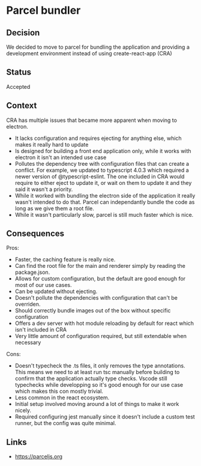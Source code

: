# Parcel bundler

## Decision

We decided to move to parcel for bundling the application and providing a development environment instead of using create-react-app (CRA)

## Status

Accepted

## Context

CRA has multiple issues that became more apparent when moving to electron.

- It lacks configuration and requires ejecting for anything else, which makes it really hard to update
- Is designed for building a front end application only, while it works with electron it isn't an intended use case
- Pollutes the dependency tree with configuration files that can create a conflict. For example, we updated to typescript 4.0.3 which required a newer version of @typescript-eslint. The one included in CRA would require to either eject to update it, or wait on them to update it and they said it wasn't a priority.
- While it worked with bundling the electron side of the application it really wasn't intended to do that. Parcel can independantly bundle the code as long as we give them a root file.
- While it wasn't particularly slow, parcel is still much faster which is nice.

## Consequences

Pros:

- Faster, the caching feature is really nice.
- Can find the root file for the main and renderer simply by reading the package.json.
- Allows for custom configuration, but the default are good enough for most of our use cases.
- Can be updated without ejecting.
- Doesn't pollute the dependencies with configuration that can't be overriden.
- Should correctly bundle images out of the box without specific configuration
- Offers a dev server with hot module reloading by default for react which isn't included in CRA
- Very little amount of configuration required, but still extendable when necessary

Cons:

- Doesn't typecheck the .ts files, it only removes the type annotations. This means we need to at least run tsc manually before building to confirm that the application actually type checks. Vscode still typechecks while developping so it's good enough for our use case which makes this con mostly trivial.
- Less common in the react ecosystem.
- Initial setup involved moving around a lot of things to make it work nicely.
- Required configuring jest manually since it doesn't include a custom test runner, but the config was quite minimal.

## Links

- <https://parceljs.org>
